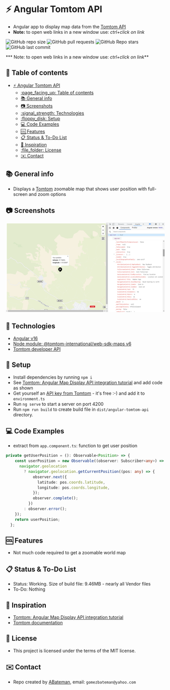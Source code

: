 # :zap: Angular Tomtom API

* Angular app to display map data from the [Tomtom API](https://developer.tomtom.com/)
* **Note:** to open web links in a new window use: _ctrl+click on link_

![GitHub repo size](https://img.shields.io/github/repo-size/AndrewJBateman/angular-tomtom-api?style=plastic)
![GitHub pull requests](https://img.shields.io/github/issues-pr/AndrewJBateman/angular-tomtom-api?style=plastic)
![GitHub Repo stars](https://img.shields.io/github/stars/AndrewJBateman/angular-tomtom-api?style=plastic)
![GitHub last commit](https://img.shields.io/github/last-commit/AndrewJBateman/angular-tomtom-api?style=plastic)

*** Note: to open web links in a new window use: _ctrl+click on link_**

## :page_facing_up: Table of contents

* [:zap: Angular Tomtom API](#zap-angular-tomtom-api)
  * [:page\_facing\_up: Table of contents](#page_facing_up-table-of-contents)
  * [:books: General info](#books-general-info)
  * [:camera: Screenshots](#camera-screenshots)
  * [:signal\_strength: Technologies](#signal_strength-technologies)
  * [:floppy\_disk: Setup](#floppy_disk-setup)
  * [:computer: Code Examples](#computer-code-examples)
  * [:cool: Features](#cool-features)
  * [:clipboard: Status \& To-Do List](#clipboard-status--to-do-list)
  * [:clap: Inspiration](#clap-inspiration)
  * [:file\_folder: License](#file_folder-license)
  * [:envelope: Contact](#envelope-contact)

## :books: General info

* Displays a [Tomtom](https://developer.tomtom.com/maps-api/maps-api-documentation) zoomable map that shows user position with full-screen and zoom options

## :camera: Screenshots

![Example screenshot](./img/map.png)

## :signal_strength: Technologies

* [Angular v16](https://angular.io/)
* [Node module: @tomtom-international/web-sdk-maps v6](https://www.npmjs.com/package/@tomtom-international/web-sdk-maps)
* [Tomtom developer API](https://developer.tomtom.com/)

## :floppy_disk: Setup

* Install dependencies by running `npm i`
* See [Tomtom: Angular Map Display API integration tutorial](https://developer.tomtom.com/maps-sdk-web-js-public-preview/tutorials-basic/angular-map-display-api-integration-tutorial) and add code as shown
* Get yourself an [API key from Tomtom](https://developer.tomtom.com/how-to-get-tomtom-api-key) - it's free :-) and add it to `environment.ts`
* Run `ng serve` to start a server on port 4200
* Run `npm run build` to create build file in `dist/angular-tomtom-api` directory.

## :computer: Code Examples

* extract from `app.component.ts`: function to get user position

```typescript
private getUserPosition = (): Observable<Position> => {
    const userPosition = new Observable((observer: Subscriber<any>) => {
      navigator.geolocation
        ? navigator.geolocation.getCurrentPosition((pos: any) => {
            observer.next({
              latitude: pos.coords.latitude,
              longitude: pos.coords.longitude,
            });
            observer.complete();
          })
        : observer.error();
    });
    return userPosition;
  };
```

## :cool: Features

* Not much code required to get a zoomable world map

## :clipboard: Status & To-Do List

* Status: Working. Size of build file: 9.46MB - nearly all Vendor files
* To-Do: Nothing

## :clap: Inspiration

* [Tomtom: Angular Map Display API integration tutorial](https://developer.tomtom.com/maps-sdk-web-js-public-preview/tutorials-basic/angular-map-display-api-integration-tutorial)
* [Tomtom documentation](https://developer.tomtom.com/maps-sdk-web-js/tutorials/use-cases/how-add-and-customize-location-marker)

## :file_folder: License

* This project is licensed under the terms of the MIT license.

## :envelope: Contact

* Repo created by [ABateman](https://github.com/AndrewJBateman), email: `gomezbateman@yahoo.com`
